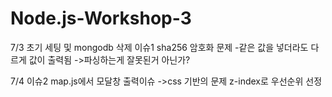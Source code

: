 # Node.js-Workshop-3

7/3
초기 세팅 및 mongodb 삭제
이슈1 sha256 암호화 문제
 -같은 값을 넣더라도 다르게 값이 출력됨
 ->파싱하는게 잘못된거 아닌가?

7/4
이슈2
map.js에서 모달창 출력이슈
->css 기반의 문제 z-index로 우선순위 선정  
